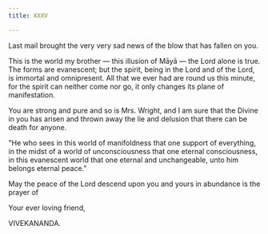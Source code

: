 ```yaml
---
title: XXXV

---
```





  

  


Last mail brought the very very sad news of the blow that has fallen on
you.

This is the world my brother — this illusion of Māyā — the Lord alone is
true. The forms are evanescent; but the spirit, being in the Lord and of
the Lord, is immortal and omnipresent. All that we ever had are round us
this minute, for the spirit can neither come nor go, it only changes its
plane of manifestation.

You are strong and pure and so is Mrs. Wright, and I am sure that the
Divine in you has arisen and thrown away the lie and delusion that there
can be death for anyone.

"He who sees in this world of manifoldness that one support of
everything, in the midst of a world of unconsciousness that one eternal
consciousness, in this evanescent world that one eternal and
unchangeable, unto him belongs eternal peace."

May the peace of the Lord descend upon you and yours in abundance is the
prayer of 

Your ever loving friend,

VIVEKANANDA.


